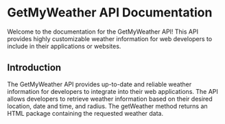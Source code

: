 # GetMyWeather API Documentation

Welcome to the documentation for the GetMyWeather API! This API provides highly customizable weather information for web developers to include in their applications or websites. 


## Introduction

The GetMyWeather API provides up-to-date and reliable weather information for developers to integrate into their web applications. The API allows developers to retrieve weather information based on their desired location, date and time, and radius. The getWeather method returns an HTML package containing the requested weather data.

